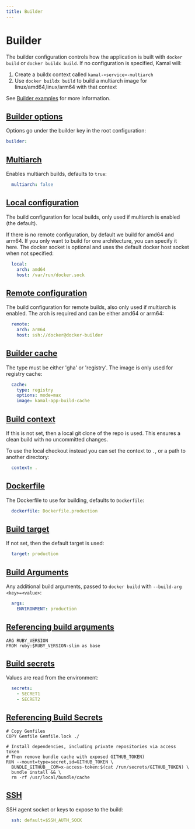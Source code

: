```yaml
---
title: Builder
---
```


# Builder

The builder configuration controls how the application is built with `docker build` or `docker buildx build`. If no configuration is specified, Kamal will:

1. Create a buildx context called `kamal-<service>-multiarch`
2. Use `docker buildx build` to build a multiarch image for linux/amd64,linux/arm64 with that context

See [Builder examples](/docs/configuration/builder-examples/) for more information.

## [Builder options](#builder-options)

Options go under the builder key in the root configuration:

```yaml
builder:
```

## [Multiarch](#multiarch)

Enables multiarch builds, defaults to `true`:

```yaml
  multiarch: false
```

## [Local configuration](#local-configuration)

The build configuration for local builds, only used if multiarch is enabled (the default).

If there is no remote configuration, by default we build for amd64 and arm64. If you only want to build for one architecture, you can specify it here. The docker socket is optional and uses the default docker host socket when not specified:

```yaml
  local:
    arch: amd64
    host: /var/run/docker.sock
```

## [Remote configuration](#remote-configuration)

The build configuration for remote builds, also only used if multiarch is enabled. The arch is required and can be either amd64 or arm64:

```yaml
  remote:
    arch: arm64
    host: ssh://docker@docker-builder
```

## [Builder cache](#builder-cache)

The type must be either 'gha' or 'registry'. The image is only used for registry cache:

```yaml
  cache:
    type: registry
    options: mode=max
    image: kamal-app-build-cache
```

## [Build context](#build-context)

If this is not set, then a local git clone of the repo is used. This ensures a clean build with no uncommitted changes.

To use the local checkout instead you can set the context to `.`, or a path to another directory:

```yaml
  context: .
```

## [Dockerfile](#dockerfile)

The Dockerfile to use for building, defaults to `Dockerfile`:

```yaml
  dockerfile: Dockerfile.production
```

## [Build target](#build-target)

If not set, then the default target is used:

```yaml
  target: production
```

## [Build Arguments](#build-arguments)

Any additional build arguments, passed to `docker build` with `--build-arg <key>=<value>`:

```yaml
  args:
    ENVIRONMENT: production
```

## [Referencing build arguments](#referencing-build-arguments)

```shell
ARG RUBY_VERSION
FROM ruby:$RUBY_VERSION-slim as base
```

## [Build secrets](#build-secrets)

Values are read from the environment:

```yaml
  secrets:
    - SECRET1
    - SECRET2
```

## [Referencing Build Secrets](#referencing-build-secrets)

```shell
# Copy Gemfiles
COPY Gemfile Gemfile.lock ./

# Install dependencies, including private repositories via access token
# Then remove bundle cache with exposed GITHUB_TOKEN)
RUN --mount=type=secret,id=GITHUB_TOKEN \
  BUNDLE_GITHUB__COM=x-access-token:$(cat /run/secrets/GITHUB_TOKEN) \
  bundle install && \
  rm -rf /usr/local/bundle/cache
```

## [SSH](#ssh)

SSH agent socket or keys to expose to the build:

```yaml
  ssh: default=$SSH_AUTH_SOCK
```
